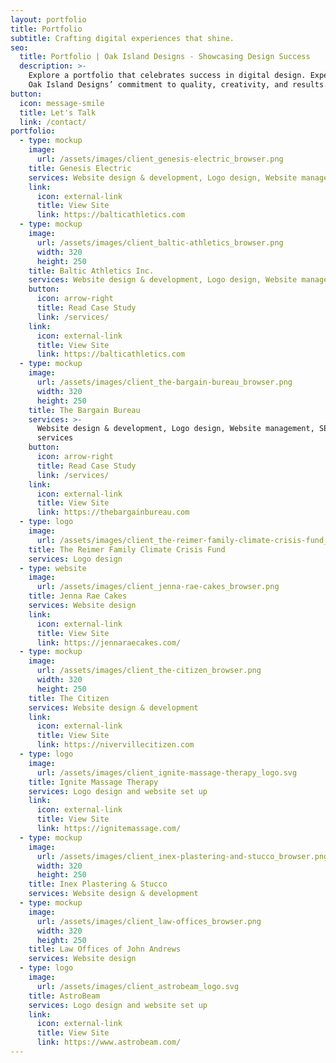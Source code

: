 ```yaml
---
layout: portfolio
title: Portfolio
subtitle: Crafting digital experiences that shine.
seo:
  title: Portfolio | Oak Island Designs - Showcasing Design Success
  description: >-
    Explore a portfolio that celebrates success in digital design. Experience
    Oak Island Designs’ commitment to quality, creativity, and results.
button:
  icon: message-smile
  title: Let's Talk
  link: /contact/
portfolio:
  - type: mockup
    image:
      url: /assets/images/client_genesis-electric_browser.png
    title: Genesis Electric
    services: Website design & development, Logo design, Website management
    link:
      icon: external-link
      title: View Site
      link: https://balticathletics.com
  - type: mockup
    image:
      url: /assets/images/client_baltic-athletics_browser.png
      width: 320
      height: 250
    title: Baltic Athletics Inc.
    services: Website design & development, Logo design, Website management
    button:
      icon: arrow-right
      title: Read Case Study
      link: /services/
    link:
      icon: external-link
      title: View Site
      link: https://balticathletics.com
  - type: mockup
    image:
      url: /assets/images/client_the-bargain-bureau_browser.png
      width: 320
      height: 250
    title: The Bargain Bureau
    services: >-
      Website design & development, Logo design, Website management, SEO
      services
    button:
      icon: arrow-right
      title: Read Case Study
      link: /services/
    link:
      icon: external-link
      title: View Site
      link: https://thebargainbureau.com
  - type: logo
    image:
      url: /assets/images/client_the-reimer-family-climate-crisis-fund_logo.svg
    title: The Reimer Family Climate Crisis Fund
    services: Logo design
  - type: website
    image:
      url: /assets/images/client_jenna-rae-cakes_browser.png
    title: Jenna Rae Cakes
    services: Website design
    link:
      icon: external-link
      title: View Site
      link: https://jennaraecakes.com/
  - type: mockup
    image:
      url: /assets/images/client_the-citizen_browser.png
      width: 320
      height: 250
    title: The Citizen
    services: Website design & development
    link:
      icon: external-link
      title: View Site
      link: https://nivervillecitizen.com
  - type: logo
    image:
      url: /assets/images/client_ignite-massage-therapy_logo.svg
    title: Ignite Massage Therapy
    services: Logo design and website set up
    link:
      icon: external-link
      title: View Site
      link: https://ignitemassage.com/
  - type: mockup
    image:
      url: /assets/images/client_inex-plastering-and-stucco_browser.png
      width: 320
      height: 250
    title: Inex Plastering & Stucco
    services: Website design & development
  - type: mockup
    image:
      url: /assets/images/client_law-offices_browser.png
      width: 320
      height: 250
    title: Law Offices of John Andrews
    services: Website design
  - type: logo
    image:
      url: /assets/images/client_astrobeam_logo.svg
    title: AstroBeam
    services: Logo design and website set up
    link:
      icon: external-link
      title: View Site
      link: https://www.astrobeam.com/
---
```

